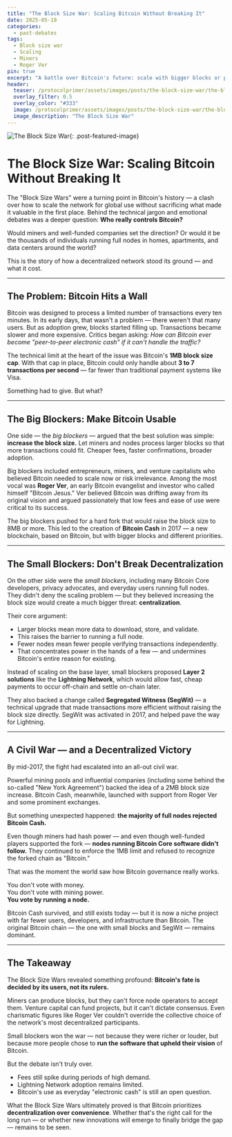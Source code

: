 ```yaml
---
title: "The Block Size War: Scaling Bitcoin Without Breaking It"
date: 2025-05-19
categories:
  - past-debates
tags:
  - Block size war
  - Scaling
  - Miners
  - Roger Ver
pin: true
excerpt: "A battle over Bitcoin's future: scale with bigger blocks or preserve decentralization?"
header:
  teaser: /protocolprimer/assets/images/posts/the-block-size-war/the-block-size-war.png
  overlay_filter: 0.5
  overlay_color: "#333"
  image: /protocolprimer/assets/images/posts/the-block-size-war/the-block-size-war.png
  image_description: "The Block Size War"
---
```


![The Block Size War](/protocolprimer/assets/images/posts/the-block-size-war/the-block-size-war.png){: .post-featured-image}

# The Block Size War: Scaling Bitcoin Without Breaking It

The "Block Size Wars" were a turning point in Bitcoin's history — a clash over how to scale the network for global use without sacrificing what made it valuable in the first place. Behind the technical jargon and emotional debates was a deeper question: **Who really controls Bitcoin?**

Would miners and well-funded companies set the direction? Or would it be the thousands of individuals running full nodes in homes, apartments, and data centers around the world?

This is the story of how a decentralized network stood its ground — and what it cost.

---

## The Problem: Bitcoin Hits a Wall

Bitcoin was designed to process a limited number of transactions every ten minutes. In its early days, that wasn't a problem — there weren't that many users. But as adoption grew, blocks started filling up. Transactions became slower and more expensive. Critics began asking: *How can Bitcoin ever become "peer-to-peer electronic cash" if it can't handle the traffic?*

The technical limit at the heart of the issue was Bitcoin's **1MB block size cap**. With that cap in place, Bitcoin could only handle about **3 to 7 transactions per second** — far fewer than traditional payment systems like Visa.

Something had to give. But what?

---

## The Big Blockers: Make Bitcoin Usable

One side — the *big blockers* — argued that the best solution was simple: **increase the block size.** Let miners and nodes process larger blocks so that more transactions could fit. Cheaper fees, faster confirmations, broader adoption.

Big blockers included entrepreneurs, miners, and venture capitalists who believed Bitcoin needed to scale now or risk irrelevance. Among the most vocal was **Roger Ver**, an early Bitcoin evangelist and investor who called himself "Bitcoin Jesus." Ver believed Bitcoin was drifting away from its original vision and argued passionately that low fees and ease of use were critical to its success.

The big blockers pushed for a hard fork that would raise the block size to 8MB or more. This led to the creation of **Bitcoin Cash** in 2017 — a new blockchain, based on Bitcoin, but with bigger blocks and different priorities.

---

## The Small Blockers: Don't Break Decentralization

On the other side were the *small blockers*, including many Bitcoin Core developers, privacy advocates, and everyday users running full nodes. They didn't deny the scaling problem — but they believed increasing the block size would create a much bigger threat: **centralization**.

Their core argument:

- Larger blocks mean more data to download, store, and validate.
- This raises the barrier to running a full node.
- Fewer nodes mean fewer people verifying transactions independently.
- That concentrates power in the hands of a few — and undermines Bitcoin's entire reason for existing.

Instead of scaling on the base layer, small blockers proposed **Layer 2 solutions** like the **Lightning Network**, which would allow fast, cheap payments to occur off-chain and settle on-chain later.

They also backed a change called **Segregated Witness (SegWit)** — a technical upgrade that made transactions more efficient without raising the block size directly. SegWit was activated in 2017, and helped pave the way for Lightning.

---

## A Civil War — and a Decentralized Victory

By mid-2017, the fight had escalated into an all-out civil war.

Powerful mining pools and influential companies (including some behind the so-called "New York Agreement") backed the idea of a 2MB block size increase. Bitcoin Cash, meanwhile, launched with support from Roger Ver and some prominent exchanges.

But something unexpected happened: **the majority of full nodes rejected Bitcoin Cash.**

Even though miners had hash power — and even though well-funded players supported the fork — **nodes running Bitcoin Core software didn't follow.** They continued to enforce the 1MB limit and refused to recognize the forked chain as "Bitcoin."

That was the moment the world saw how Bitcoin governance really works.

You don't vote with money.  
You don't vote with mining power.  
**You vote by running a node.**

Bitcoin Cash survived, and still exists today — but it is now a niche project with far fewer users, developers, and infrastructure than Bitcoin. The original Bitcoin chain — the one with small blocks and SegWit — remains dominant.

---

## The Takeaway

The Block Size Wars revealed something profound: **Bitcoin's fate is decided by its users, not its rulers.**  

Miners can produce blocks, but they can't force node operators to accept them. Venture capital can fund projects, but it can't dictate consensus. Even charismatic figures like Roger Ver couldn't override the collective choice of the network's most decentralized participants.

Small blockers won the war — not because they were richer or louder, but because more people chose to **run the software that upheld their vision** of Bitcoin.

But the debate isn't truly over.

- Fees still spike during periods of high demand.  
- Lightning Network adoption remains limited.  
- Bitcoin's use as everyday "electronic cash" is still an open question.

What the Block Size Wars ultimately proved is that Bitcoin prioritizes **decentralization over convenience**. Whether that's the right call for the long run — or whether new innovations will emerge to finally bridge the gap — remains to be seen.
